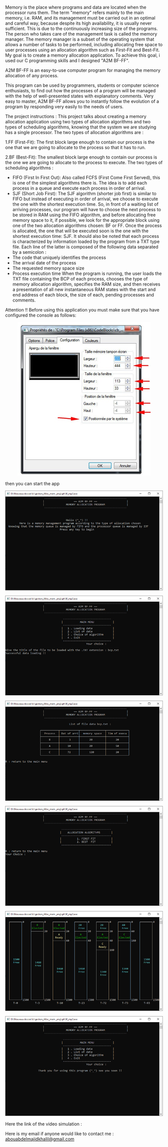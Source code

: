 
Memory is the place where programs and data are located when the processor runs them. The term "memory" refers mainly to the main memory, i.e. RAM, and its management must be carried out in an optimal and careful way, because despite its high availability, it is usually never sufficient. This is due to the continuously increasing size of the programs. The person who takes care of the management task is called the memory manager.
The memory manager is a subset of the operating system that allows a number of tasks to be performed, including allocating free space to user processes using an allocation algorithm such as First-Fit and Best-Fit.
My goal is to create a memory allocation application. To achieve this goal, i used our C programming skills and I designed "A2M BF-FF".

A2M BF-FF is an easy-to-use computer program for managing the memory allocation of any process.

This program can be used by programmers, students or computer science enthusiasts, to find out how the processes of a program will be managed with the help of well-presented states with explanatory comments.
Very easy to master, A2M BF-FF allows you to instantly follow the evolution of a program by responding very easily to the needs of users.

The project instructions :
This project talks about creating a memory allocation application using two types of allocation algorithms and two types of scheduling algorithms, knowing that the system we are studying has a single processor.
The two types of allocation algorithms are :

1.FF (First-Fit): The first block large enough to contain our process is the one that we are going to allocate to the process so that it has to run.

2.BF (Best-Fit): The smallest block large enough to contain our process is the one we are going to allocate to the process to execute.
The two types of scheduling algorithms : 
- FIFO (First In First Out): Also called FCFS (First Come First Served), this is one of the simplest algorithms there is. The idea is to add each process in a queue and execute each process in order of arrival.
- SJF (Short Job First): The SJF algorithm (shorter job first) is similar to FIFO but instead of executing in order of arrival, we choose to execute the one with the shortest execution time.
So, in front of a waiting list of arriving processes, our program will have to choose the next process to be stored in RAM using the FIFO algorithm, and before allocating free memory space to it, if possible, we look for the appropriate block using one of the two allocation algorithms chosen: BF or FF. Once the process is allocated, the one that will be executed soon is the one with the shortest execution time: SJF. It should also be noted that each process is characterized by information loaded by the program from a TXT type file. Each line of the latter is composed of the following data separated by a semicolon : 
- The code that uniquely identifies the process
- The arrival date of the process
- The requested memory space size
- Process execution time
When the program is running, the user loads the TXT file containing the BCP of each process, chooses the type of memory allocation algorithm, specifies the RAM size, and then receives a presentation of all new instantaneous RAM states with the start and end address of each block, the size of each, pending processes and comments.

Attention !!
Before using this application you must make sure that you have configured the console as follows:
<p align="center">
  <img src="/important.JPG">
</p>

then you can start the app 

<p align="center">
  <img src="/0.png">
</p>
<p align="center">
  <img src="/1.png">
</p>
<p align="center">
  <img src="/2.png">
</p>
<p align="center">
  <img src="/3.png">
</p>
<p align="center">
  <img src="/4.png">
</p>
<p align="center">
  <img src="/5.png">
</p>

Here the link of the video simulation : 

Here is my email if anyone would like to contact me : abouabdelmajidkhalil@gmail.com
